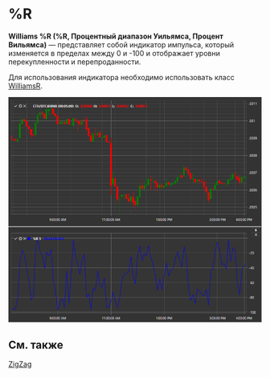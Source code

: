 # %R

**Williams %R (%R, Процентный диапазон Уильямса, Процент Вильямса)** — представляет собой индикатор импульса, который изменяется в пределах между 0 и \-100 и отображает уровни перекупленности и перепроданности.

Для использования индикатора необходимо использовать класс [WilliamsR](../api/StockSharp.Algo.Indicators.WilliamsR.html). 

![IndicatorWilliamsR](../images/IndicatorWilliamsR.png)

## См. также

[ZigZag](IndicatorZigZag.md)
